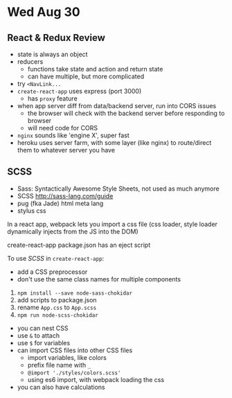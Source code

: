# Wed Aug 30

## React & Redux Review
* state is always an object
* reducers
  * functions take state and action and return state
  * can have multiple, but more complicated
* try `<NavLink...`
* `create-react-app` uses express (port 3000)
  * has `proxy` feature
* when app server diff from data/backend server, run into CORS issues
  * the browser will check with the backend server before responding to browser
  * will need code for CORS
* `nginx` sounds like 'engine X', super fast
* heroku uses server farm, with some layer (like nginx) to route/direct them to whatever server you have

## SCSS
* Sass: Syntactically Awesome Style Sheets, not used as much anymore
* SCSS <http://sass-lang.com/guide>
* pug (fka Jade) html meta lang
* stylus css

In a react app, webpack lets you import a css file (css loader, style loader dynamically injects from the JS into the DOM)

create-react-app package.json has an eject script

To use *SCSS* in `create-react-app`:
* add a CSS preprocessor
* don't use the same class names for multiple components

1. `npm install --save node-sass-chokidar`
2. add scripts to package.json
3. rename `App.css` to `App.scss`
4. `npm run node-scss-chokidar`

* you can nest CSS
* use `&` to attach
* use `$` for variables
* can import CSS files into other CSS files
  * import variables, like colors
  * prefix file name with `_`
  * `@import './styles/colors.scss'`
  * using es6 import, with webpack loading the css
* you can also have calculations
